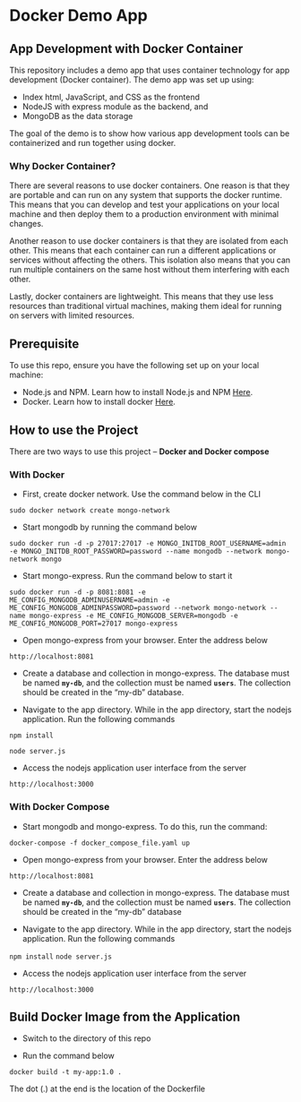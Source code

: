 # Docker Demo App

## App Development with Docker Container

This repository includes a demo app that uses container technology for app development (Docker container). The demo app was set up using:

* Index html, JavaScript, and CSS as the frontend
* NodeJS with express module as the backend, and
* MongoDB as the data storage

The goal of the demo is to show how various app development tools can be containerized and run together using docker.

### Why Docker Container?
There are several reasons to use docker containers. One reason is that they are portable and can run on any system that supports the docker runtime. This means that you can develop and test your applications on your local machine and then deploy them to a production environment with minimal changes.

Another reason to use docker containers is that they are isolated from each other. This means that each container can run a different applications or services without affecting the others. This isolation also means that you can run multiple containers on the same host without them interfering with each other.

Lastly, docker containers are lightweight. This means that they use less resources than traditional virtual machines, making them ideal for running on servers with limited resources.

## Prerequisite
To use this repo, ensure you have the following set up on your local machine:

* Node.js and NPM. Learn how to install Node.js and NPM [Here](https://nodejs.org/en/download/). 
* Docker. Learn how to install docker [Here](https://docs.docker.com/desktop/install/windows-install/). 

## How to use the Project

There are two ways to use this project – **Docker and Docker compose**

### With Docker
* First, create docker network. Use the command below in the CLI

`sudo docker network create mongo-network`

* Start mongodb by running the command below

```sudo docker run -d -p 27017:27017 -e MONGO_INITDB_ROOT_USERNAME=admin -e MONGO_INITDB_ROOT_PASSWORD=password --name mongodb --network mongo-network mongo```

* Start mongo-express. Run the command below to start it

`sudo docker run -d -p 8081:8081 -e ME_CONFIG_MONGODB_ADMINUSERNAME=admin -e ME_CONFIG_MONGODB_ADMINPASSWORD=password --network mongo-network --name mongo-express -e ME_CONFIG_MONGODB_SERVER=mongodb -e ME_CONFIG_MONGODB_PORT=27017 mongo-express`

* Open mongo-express from your browser. Enter the address below

`http://localhost:8081`

* Create a database and collection in mongo-express. The database must be named **`my-db`**, and the collection must be named **`users`**. The collection should be created in the “my-db” database.

* Navigate to the app directory. While in the app directory, start the nodejs application. Run the following commands

`npm install` 

`node server.js`

* Access the nodejs application user interface from the server

`http://localhost:3000`

### With Docker Compose

* Start mongodb and mongo-express. To do this, run the command:

`docker-compose -f docker_compose_file.yaml up`

* Open mongo-express from your browser. Enter the address below

`http://localhost:8081`

* Create a database and collection in mongo-express. The database must be named **`my-db`**, and the collection must be named **`users`**. The collection should be created in the “my-db” database

* Navigate to the app directory. While in the app directory, start the nodejs application. Run the following commands

`npm install` 
`node server.js`

* Access the nodejs application user interface from the server

`http://localhost:3000`

## Build Docker Image from the Application

* Switch to the directory of this repo

* Run the command below

`docker build -t my-app:1.0 . `

The dot (.) at the end is the location of the Dockerfile



